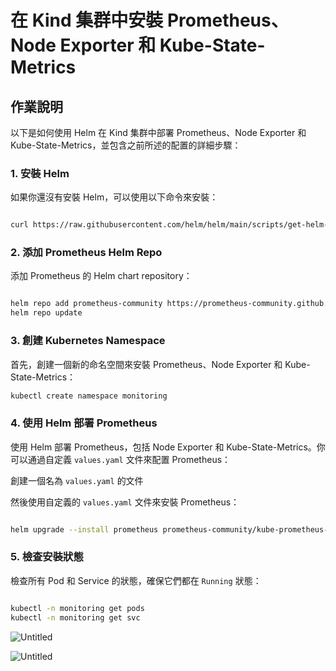 # 在 Kind 集群中安裝 Prometheus、Node Exporter 和 Kube-State-Metrics

## 作業說明

以下是如何使用 Helm 在 Kind 集群中部署 Prometheus、Node Exporter 和 Kube-State-Metrics，並包含之前所述的配置的詳細步驟：

### 1. 安裝 Helm

如果你還沒有安裝 Helm，可以使用以下命令來安裝：

```bash

curl https://raw.githubusercontent.com/helm/helm/main/scripts/get-helm-3 | bash

```

### 2. 添加 Prometheus Helm Repo

添加 Prometheus 的 Helm chart repository：

```bash

helm repo add prometheus-community https://prometheus-community.github.io/helm-charts
helm repo update

```

### 3. 創建 Kubernetes Namespace

首先，創建一個新的命名空間來安裝 Prometheus、Node Exporter 和 Kube-State-Metrics：

```bash
kubectl create namespace monitoring

```

### 4. 使用 Helm 部署 Prometheus

使用 Helm 部署 Prometheus，包括 Node Exporter 和 Kube-State-Metrics。你可以通過自定義 `values.yaml` 文件來配置 Prometheus：

創建一個名為 `values.yaml` 的文件

然後使用自定義的 `values.yaml` 文件來安裝 Prometheus：

```bash

helm upgrade --install prometheus prometheus-community/kube-prometheus-stack --namespace monitoring --create-namespace -f values.yaml

```

### 5. 檢查安裝狀態

檢查所有 Pod 和 Service 的狀態，確保它們都在 `Running` 狀態：

```bash

kubectl -n monitoring get pods
kubectl -n monitoring get svc

```
![Untitled](https://prod-files-secure.s3.us-west-2.amazonaws.com/81c758a8-650d-4bbb-899e-ece50bd38dd6/f2001ded-3992-4c88-aa73-2ab0e17da794/Untitled.png)

![Untitled](https://prod-files-secure.s3.us-west-2.amazonaws.com/81c758a8-650d-4bbb-899e-ece50bd38dd6/0d112656-0225-45a9-a21c-dcfd02d0eb2c/Untitled.png)